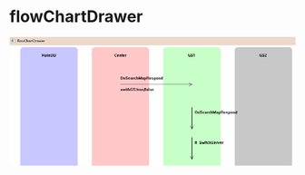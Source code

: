 # flowChartDrawer
![image](https://github.com/yefansky/flowChartDrawer/blob/master/Screenshot/1.PNG)
